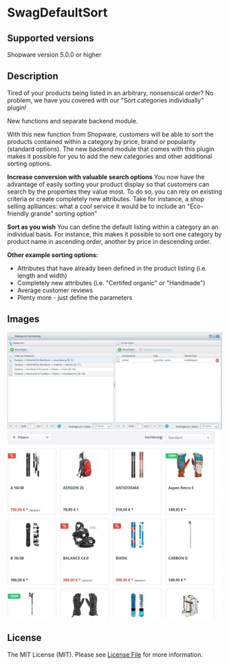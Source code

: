 # SwagDefaultSort

## Supported versions
Shopware version 5.0.0 or higher

## Description 
Tired of your products being listed in an arbitrary, nonsensical order? No problem, we have you covered with our "Sort categories individually" plugin!

New functions and separate backend module.

With this new function from Shopware, customers will be able to sort the products 
contained within a category by price, brand or popularity (standard options). 
The new backend module that comes with this plugin makes it possible for you to add the new categories and other additional sorting options. 

**Increase conversion with valuable search options**
You now have the advantage of easily sorting your product display so that customers can search by the properties they value most. 
To do so, you can rely on existing criteria or create completely new attributes. 
Take for instance, a shop selling aplliances: what a cool service it would be to include an "Eco-friendly grande" sorting option"

**Sort as you wish**
You can define the default listing within a category an an individual basis.
For instance, this makes it possible to sort one category by product name in ascending order, another by price in descending order. 

**Other example sorting options:**
* Attributes that have already been defined in the product listing (i.e. length and width) 
* Completely new attributes (i.e. "Certifed organic" or "Handmade")
* Average customer reviews
* Plenty more - just define the parameters

## Images
<img src="image1.jpg" alt="Backend" style="width: 500px;"/>
<img src="image2.jpg" alt="Frontend" style="width: 500px;"/>

## License

The MIT License (MIT). Please see [License File](LICENSE) for more information.